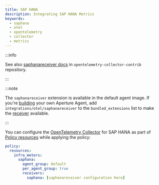 ```yaml
---
title: SAP HANA
description: Integrating SAP HANA Metrics
keywords:
  - saphana
  - otel
  - opentelemetry
  - collector
  - metrics
---
```


:::info

See also [saphanareceiver docs][receiver] in `opentelemetry-collector-contrib`
repository.

:::

:::note

The `saphanareceiver` extension is available in the default agent image. If
you're [building][build] your own Aperture Agent, add
`integrations/otel/saphanareceiver` to the `bundled_extensions` list to make the
[receiver][receiver] available.

:::

You can configure the [OpenTelemetry Collector][opentelemetry-collector] for SAP
HANA as part of [Policy resources][policy-resources] while applying the policy:

```yaml
policy:
  resources:
    infra_meters:
      saphana:
        agent_group: default
        per_agent_group: true
        receivers:
          saphana: [saphanareceiver configuration here]
```

[build]: /reference/aperturectl/build/agent/agent.md
[receiver]:
  https://github.com/open-telemetry/opentelemetry-collector-contrib/tree/main/receiver/saphanareceiver
[opentelemetry-collector]: /reference/configuration/spec.md#telemetry-collector
[policy-resources]: /reference/configuration/spec.md#resources
